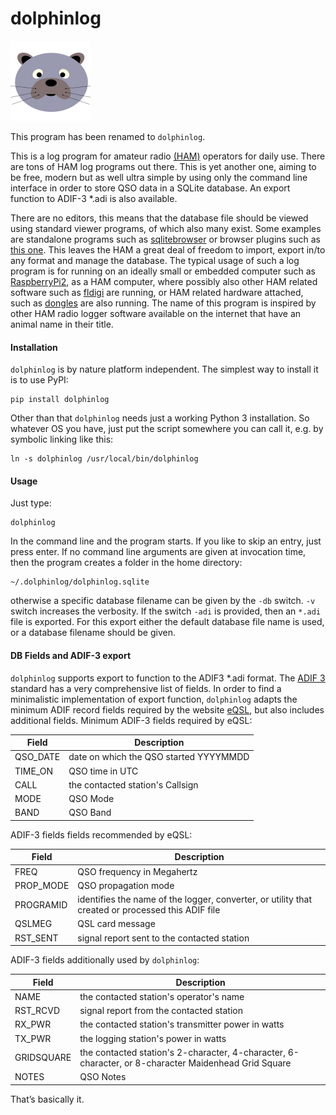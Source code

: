 # dolphinlog
<img src="https://github.com/xaratustrah/dolphinlog/blob/master/rsrc/dolphin.png" width=“128”>

This program has been renamed to `dolphinlog`.

This is a log program for amateur radio [(HAM)](https://en.wikipedia.org/wiki/Amateur_radio) operators for daily use. There are tons of HAM log programs out there. This is yet another one, aiming to be free, modern but as well ultra simple by using only the command line interface in order to store QSO data in a SQLite database. An export function to ADIF-3 \*.adi is also available.

There are no editors, this means that the database file should be viewed using standard viewer programs, of which also many exist. Some examples are standalone programs such as [sqlitebrowser](https://github.com/sqlitebrowser/sqlitebrowser) or browser plugins such as [this one](https://addons.mozilla.org/en-US/firefox/addon/sqlite-manager/). This leaves the HAM a great deal of freedom to import, export in/to any format and manage the database. The typical usage of such a log program is for running on an ideally small or embedded computer such as [RaspberryPi2](https://en.wikipedia.org/wiki/Raspberry_Pi), as a HAM computer, where possibly also other HAM related software such as [fldigi](https://sourceforge.net/projects/fldigi/) are running, or HAM related hardware attached, such as [dongles](http://www.funcubedongle.com/) are also running. The name of this program is inspired by other HAM radio logger software available on the internet that have an animal name
in their title.

#### Installation

`dolphinlog` is by nature platform independent. The simplest way to install it is to use PyPI:

    pip install dolphinlog

Other than that `dolphinlog` needs just a working Python 3 installation. So whatever OS you have, just put the script
somewhere you can call it, e.g. by symbolic linking like this:
 
    ln -s dolphinlog /usr/local/bin/dolphinlog

#### Usage
Just type:

    dolphinlog
    
In the command line and the program starts. If you like to skip an entry, just press enter. If no command line arguments are given at invocation time, then the program creates a folder in the home directory:

    ~/.dolphinlog/dolphinlog.sqlite

otherwise a specific database filename can be given by the `-db` switch. `-v` switch increases the verbosity. If the switch `-adi` is provided, then an `*.adi` file is exported. For this export either the default database file name is used, or a database filename should be given.

#### DB Fields and ADIF-3 export


`dolphinlog` supports export to function to the ADIF3 \*.adi format. The [ADIF 3](http://adif.org/) standard has a very comprehensive list of fields. In order to find a minimalistic implementation of export function, `dolphinlog` adapts the minimum ADIF record fields required by the website [eQSL](https://www.eqsl.cc), but also includes additional fields. Minimum ADIF-3 fields required by eQSL:

|Field  |  Description|
|-------|-------------|
|QSO_DATE| date on which the QSO started YYYYMMDD|
|TIME_ON| QSO time in UTC|
|CALL| the contacted station's Callsign|
|MODE| QSO Mode|
|BAND| QSO Band|

ADIF-3 fields fields recommended by eQSL:

|Field  |  Description|
|-------|-------------|
|FREQ| QSO frequency in Megahertz|
|PROP_MODE| QSO propagation mode|
|PROGRAMID| identifies the name of the logger, converter, or utility that created or processed this ADIF file|
|QSLMEG| QSL card message|
|RST_SENT| signal report sent to the contacted station|


ADIF-3 fields additionally used by `dolphinlog`:

|Field  |  Description|
|-------|-------------|
| NAME | the contacted station's operator's name |
| RST_RCVD | signal report from the contacted station|
|RX_PWR | the contacted station's transmitter power in watts|
|TX_PWR | the logging station's power in watts|
|GRIDSQUARE | the contacted station's 2-character, 4-character, 6-character, or 8-character Maidenhead Grid Square|
|NOTES | QSO Notes|


That’s basically it.
